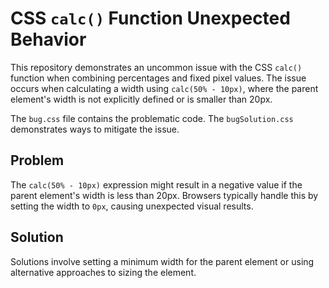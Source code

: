 # CSS `calc()` Function Unexpected Behavior

This repository demonstrates an uncommon issue with the CSS `calc()` function when combining percentages and fixed pixel values. The issue occurs when calculating a width using `calc(50% - 10px)`, where the parent element's width is not explicitly defined or is smaller than 20px.

The `bug.css` file contains the problematic code. The `bugSolution.css` demonstrates ways to mitigate the issue.

## Problem

The `calc(50% - 10px)` expression might result in a negative value if the parent element's width is less than 20px.  Browsers typically handle this by setting the width to `0px`, causing unexpected visual results.

## Solution

Solutions involve setting a minimum width for the parent element or using alternative approaches to sizing the element.